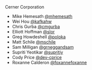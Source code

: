Cerner Corporation

- Mike Hemesath [@mhemesath]
- Wei Hou [@kafkahw]
- Chris Gurba [@cmgurba]
- Elliott Hoffman [@slor]
- Greg Howdeshell [@poloka]
- Matt Schile [@mschile]
- Sam Milligan [@grneggandsam]
- Supriti Yeotikar [@supritiy]
- Cody Price [@dev-cprice]
- Roxanne Calderon [@foxannefoxanne]

[@mhemesath]: https://github.com/mhemesath
[@kafkahw]: https://github.com/kafkahw
[@cmgurba]: https://github.com/cmgurba
[@slor]: https://github.com/slor
[@poloka]: https://github.com/poloka
[@mschile]: https://github.com/mschile
[@grneggandsam]: https://github.com/grneggandsam
[@supritiy]: https://github.com/supriticerner
[@dev-cprice]: https://github.com/dev-cprice
[@foxannefoxanne]: https://github.com/foxannefoxanne
